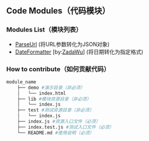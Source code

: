 ## Code Modules（代码模块）

### Modules List（模块列表）
- [ParseUrl](./lib/parseUrl) (将URL参数转化为JSON对象)
- [DateFormatter](./lib/dateFormatter) [by:[ZadaWu](https://github.com/ZadaWu)]  (将日期转化为指定格式)

### How to contribute（如何贡献代码）

```bash
module_name
    ├── demo #演示目录（非必须）
    │   └── index.html
    ├── lib #模块资源目录（非必须）
    │   └── index.js
    ├── test #测试资源目录（非必须）
    │   └── index.js
    ├── index.js #资源入口文件（必须）
    ├── index.test.js #测试入口文件（必须）
    └── README.md #使用说明（必须）
```